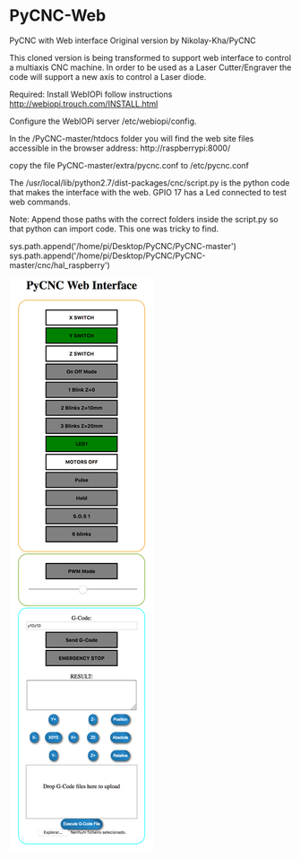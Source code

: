 # PyCNC-Web
PyCNC with Web interface
Original version by Nikolay-Kha/PyCNC

This cloned version is being transformed to support web interface to control a multiaxis CNC machine.
In order to be used as a Laser Cutter/Engraver the code will support a new axis to control a Laser diode.

Required:
  Install WebIOPi follow instructions http://webiopi.trouch.com/INSTALL.html

Configure the WebIOPi server /etc/webiopi/config.    

In the /PyCNC-master/htdocs folder you will find the web site files accessible in the browser address:
  http://raspberrypi:8000/


copy the file PyCNC-master/extra/pycnc.conf to /etc/pycnc.conf

The /usr/local/lib/python2.7/dist-packages/cnc/script.py is the python code that makes the interface with the web.
GPIO 17 has a Led connected to test web commands.

Note:
  Append those paths with the correct folders inside the script.py so that
  python can import code. This one was tricky to find.

  sys.path.append('/home/pi/Desktop/PyCNC/PyCNC-master')<br>
  sys.path.append('/home/pi/Desktop/PyCNC/PyCNC-master/cnc/hal_raspberry')


<img src="https://github.com/eirasys/PyCNC-with-WEB/blob/master/PyCNC-Web_02.png?raw=true">

